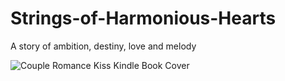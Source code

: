 # Strings-of-Harmonious-Hearts
A story of ambition, destiny, love and melody

![Couple Romance Kiss Kindle Book Cover](https://github.com/AyushUtsav081726/Strings-of-Harmonious-Hearts/assets/146926286/e06e0466-cb62-415e-aea1-1145ec7b5c92)

